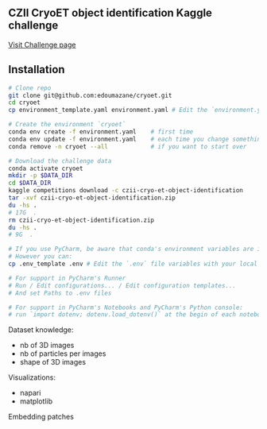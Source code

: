 ## CZII CryoET object identification Kaggle challenge

[Visit Challenge page](https://www.kaggle.com/competitions/czii-cryo-et-object-identification)


## Installation


```bash
# Clone repo
git clone git@github.com:edoumazane/cryoet.git
cd cryoet
cp environment_template.yaml environment.yaml # Edit the `environment.yaml` file variables with your local paths

# Create the environment `cryoet`
conda env create -f environment.yaml    # first time
conda env update -f environment.yaml    # each time you change something
conda remove -n cryoet --all            # if you want to start over

# Download the challenge data
conda activate cryoet
mkdir -p $DATA_DIR
cd $DATA_DIR
kaggle competitions download -c czii-cryo-et-object-identification
tar -xvf czii-cryo-et-object-identification.zip
du -hs .
# 17G  .
rm czii-cryo-et-object-identification.zip
du -hs .
# 9G  .

# If you use PyCharm, be aware that conda's environment variables are ignored
# However you can:
cp .env_template .env # Edit the `.env` file variables with your local paths

# For support in PyCharm's Runner
# Run / Edit configurations... / Edit configuration templates... 
# And set Paths to .env files

# For support in PyCharm's Notebooks and PyCharm's Python console: 
# run `import dotenv; dotenv.load_dotenv()` at the begin of each notebook...
```


Dataset knowledge:
- nb of 3D images
- nb of particles per images
- shape of 3D images

Visualizations:
- napari
- matplotlib

Embedding patches
